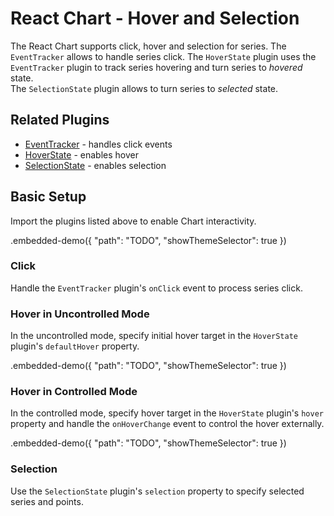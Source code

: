 # React Chart - Hover and Selection

The React Chart supports click, hover and selection for series.
The `EventTracker` allows to handle series click.
The `HoverState` plugin uses the `EventTracker` plugin to track series hovering and turn series to *hovered* state.  
The `SelectionState` plugin allows to turn series to *selected* state.  

## Related Plugins

- [EventTracker](../reference/event-tracker.md) - handles click events
- [HoverState](../reference/hover-state.md) - enables hover
- [SelectionState](../reference/selection-state.md) - enables selection

## Basic Setup

Import the plugins listed above to enable Chart interactivity.

.embedded-demo({ "path": "TODO", "showThemeSelector": true })

### Click

Handle the `EventTracker` plugin's `onClick` event to process series click.

### Hover in Uncontrolled Mode

In the uncontrolled mode, specify initial hover target in the `HoverState` plugin's `defaultHover` property.

.embedded-demo({ "path": "TODO", "showThemeSelector": true })

### Hover in Controlled Mode

In the controlled mode, specify hover target in the `HoverState` plugin's `hover` property and handle the `onHoverChange` event to control the hover externally.

.embedded-demo({ "path": "TODO", "showThemeSelector": true })

### Selection

Use the `SelectionState` plugin's `selection` property to specify selected series and points.
